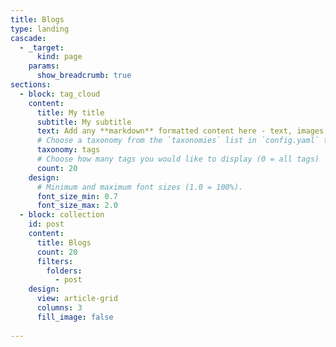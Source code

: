 ```yaml
---
title: Blogs
type: landing
cascade:
  - _target:
      kind: page
    params:
      show_breadcrumb: true
sections:
  - block: tag_cloud
    content:
      title: My title
      subtitle: My subtitle
      text: Add any **markdown** formatted content here - text, images, videos, galleries - and even HTML code!
      # Choose a taxonomy from the `taxonomies` list in `config.yaml` to display (e.g. tags, categories, authors)
      taxonomy: tags
      # Choose how many tags you would like to display (0 = all tags)
      count: 20
    design:
      # Minimum and maximum font sizes (1.0 = 100%).
      font_size_min: 0.7
      font_size_max: 2.0
  - block: collection
    id: post
    content:
      title: Blogs
      count: 20
      filters:
        folders:
          - post
    design:
      view: article-grid
      columns: 3
      fill_image: false
  
---
```

